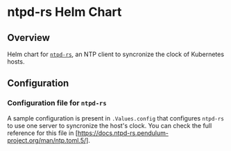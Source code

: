 # ntpd-rs Helm Chart

## Overview

Helm chart for [`ntpd-rs`](https://github.com/pendulum-project/ntpd-rs), an NTP
client to syncronize the clock of Kubernetes hosts.

## Configuration

### Configuration file for `ntpd-rs`

A sample configuration is present in `.Values.config` that configures `ntpd-rs`
to use one server to syncronize the host's clock. You can check the full
reference for this file in
[https://docs.ntpd-rs.pendulum-project.org/man/ntp.toml.5/].
